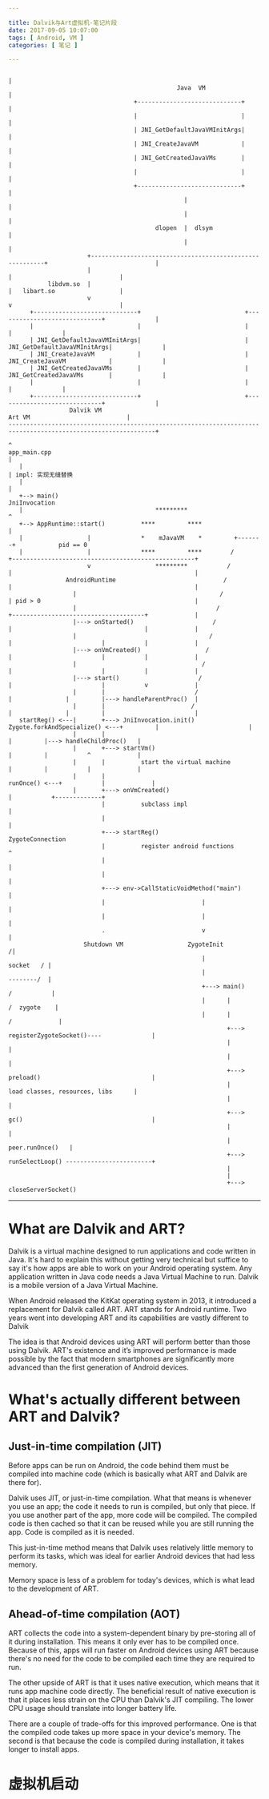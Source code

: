 ```yaml
---

title: Dalvik与Art虚拟机-笔记片段
date: 2017-09-05 10:07:00
tags: [ Android, VM ]
categories: [ 笔记 ]

---
```


```
                                                                                                               |
                                               Java  VM                                                        |
                                   +-----------------------------+                                             |
                                   |                             |                                             |
                                   | JNI_GetDefaultJavaVMInitArgs|                                             |
                                   | JNI_CreateJavaVM            |                                             |
                                   | JNI_GetCreatedJavaVMs       |                                             |
                                   |                             |                                             |
                                   +-----------------------------+                                             |
                                                 |                                                             |
                                                 |                                                             |
                                         dlopen  |  dlsym                                                      |
                                                 |                                                             |
                      +---------------------------------------------------------+                              |
                      |                                                         |                              |
           libdvm.so  |                                                         |   libart.so                  |
                      v                                                         v                              |
      +-----------------------------+                             +-----------------------------+              |
      |                             |                             |                             |              |
      | JNI_GetDefaultJavaVMInitArgs|                             | JNI_GetDefaultJavaVMInitArgs|              |
      | JNI_CreateJavaVM            |                             | JNI_CreateJavaVM            |              |
      | JNI_GetCreatedJavaVMs       |                             | JNI_GetCreatedJavaVMs       |              |
      |                             |                             |                             |              |
      +-----------------------------+                             +-----------------------------+              |
                 Dalvik VM                                                    Art VM                           |
---------------------------------------------------------------------------------------------------------------+
                                                                       ^
app_main.cpp                                                           |
   |                                                                   | impl: 实现无缝替换
   |                                                                   |
   +--> main()                                                    JniInvocation
   |                                     *********                     ^
   +--> AppRuntime::start()          ****         ****                 |
   |                  |              *    mJavaVM    *         +-------+            pid == 0
   |                  |              ****         ****        /                   +---------------------------------------------------+
                      v                  *********           /                    |                                                   |
                AndroidRuntime                              /                     |                                                   |
                  |                                        /                      | pid > 0                                           |
                  |                                       /                       +-------------------------------------+             |
                  |---> onStarted()                      /                        |                                     |             |
                  |                                     /                         |                         |           |             |
                  |---> onVmCreated()                  /                          |                         |           |             |
                  |                                   /                           |                         |           |             |
                  |---> start()                      /                            |                         |           v             |
                  |       |                         /                             |               |         |---> handleParentProc()  |
                  |       |                        /                              |               |         |                         |
   startReg() <---|       +---> JniInvocation.init()               Zygote.forkAndSpecialize() <---+         |                         |
                  |       |                                                                       |         |---> handleChildProc()   |
                  |       +---> startVm()                                                         |         |           ^             |
                  |       |          start the virtual machine                                    |         |           |             |
                  |       |                                                                   runOnce() <---+           |             |
                  |       +---> onVmCreated()                                                               |           +-------------+
                          |          subclass impl                                                          |
                          |                                                                                 |
                          +---> startReg()                                                              ZygoteConnection
                          |          register android functions                                            ^
                          |                                                                                |
                          |                                                                                |
                          +---> env->CallStaticVoidMethod("main")                                          |
                          |                           |                                                    |
                          |                           |                                                    |
                          .                           v                                                    |
                     Shutdown VM                  ZygoteInit                                              /|
                                                      |                                         socket   / |
                                                      |                                         --------/  |
                                                      +---> main()                             /           |
                                                      |      |                                /  zygote    |
                                                      |      |                               /             |
                                                             +---> registerZygoteSocket()----              |
                                                             |                                             |
                                                             |                                             |
                                                             +---> preload()                               |
                                                             |          load classes, resources, libs      |
                                                             |                                             |
                                                             +---> gc()                                    |
                                                             |                                             |
                                                             |                            peer.runOnce()   |
                                                             +---> runSelectLoop() ------------------------+
                                                             |
                                                             |
                                                             +---> closeServerSocket()

```
<!-- more -->

----

# What are Dalvik and ART?
Dalvik is a virtual machine designed to run applications and code written in Java. It's hard to explain this without getting very technical but suffice to say it's how apps are able to work on your Android operating system. Any application written in Java code needs a Java Virtual Machine to run. Dalvik is a mobile version of a Java Virtual Machine.

When Android released the KitKat operating system in 2013, it introduced a replacement for Dalvik called ART. ART stands for Android runtime. Two years went into developing ART and its capabilities are vastly different to Dalvik

The idea is that Android devices using ART will perform better than those using Dalvik. ART's existence and it’s improved performance is made possible by the fact that modern smartphones are significantly more advanced than the first generation of Android devices.

# What's actually different between ART and Dalvik?
## Just-in-time compilation (JIT)
Before apps can be run on Android, the code behind them must be compiled into machine code (which is basically what ART and Dalvik are there for).

Dalvik uses JIT, or just-in-time compilation. What that means is whenever you use an app; the code it needs to run is compiled, but only that piece. If you use another part of the app, more code will be compiled. The compiled code is then cached so that it can be reused while you are still running the app. Code is compiled as it is needed.

This just-in-time method means that Dalvik uses relatively little memory to perform its tasks, which was ideal for earlier Android devices that had less memory.

Memory space is less of a problem for today's devices, which is what lead to the development of ART.

## Ahead-of-time compilation (AOT)
ART collects the code into a system-dependent binary by pre-storing all of it during installation. This means it only ever has to be compiled once. Because of this, apps will run faster on Android devices using ART because there's no need for the code to be compiled each time they are required to run.

The other upside of ART is that it uses native execution, which means that it runs app machine code directly. The beneficial result of native execution is that it places less strain on the CPU than Dalvik's JIT compiling. The lower CPU usage should translate into longer battery life.

There are a couple of trade-offs for this improved performance. One is that the compiled code takes up more space in your device's memory. The second is that because the code is compiled during installation, it takes longer to install apps.


# 虚拟机启动

